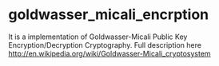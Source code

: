# goldwasser_micali_encrption
It is a implementation of Goldwasser-Micali Public Key Encryption/Decryption Cryptography. Full description here http://en.wikipedia.org/wiki/Goldwasser-Micali_cryptosystem
